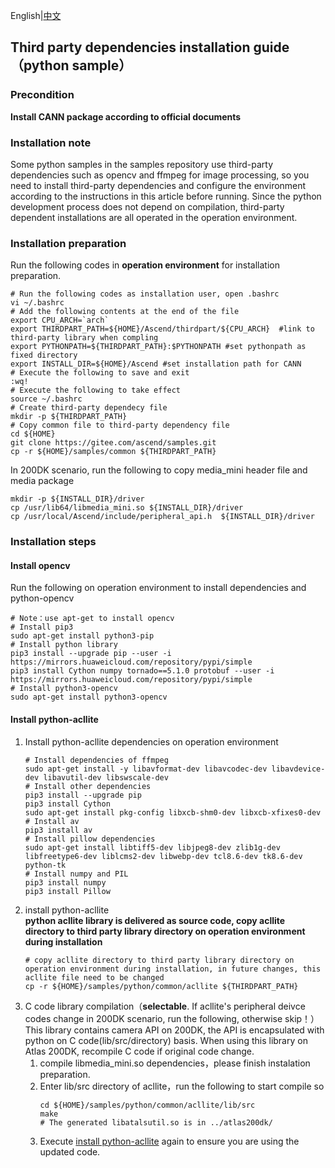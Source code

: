 English|[中文](README_CN.md)
## Third party dependencies installation guide（python sample）

### Precondition
**Install CANN package according to official documents** 

### Installation note
Some python samples in the samples repository use third-party dependencies such as opencv and ffmpeg for image processing, so you need to install third-party dependencies and configure the environment according to the instructions in this article before running. Since the python development process does not depend on compilation, third-party dependent installations are all operated in the operation environment.
 

### Installation preparation 
Run the following codes in **operation environment** for installation preparation.
  ```
  # Run the following codes as installation user, open .bashrc
  vi ~/.bashrc  
  # Add the following contents at the end of the file
  export CPU_ARCH=`arch`
  export THIRDPART_PATH=${HOME}/Ascend/thirdpart/${CPU_ARCH}  #link to third-party library when compling
  export PYTHONPATH=${THIRDPART_PATH}:$PYTHONPATH #set pythonpath as fixed directory
  export INSTALL_DIR=${HOME}/Ascend #set installation path for CANN
  # Execute the following to save and exit
  :wq!  
  # Execute the following to take effect 
  source ~/.bashrc 
  # Create third-party dependecy file
  mkdir -p ${THIRDPART_PATH}
  # Copy common file to third-party dependency file
  cd ${HOME}     
  git clone https://gitee.com/ascend/samples.git
  cp -r ${HOME}/samples/common ${THIRDPART_PATH}
  ```  
In 200DK scenario, run the following to copy media_mini header file and media package
  ```
  mkdir -p ${INSTALL_DIR}/driver
  cp /usr/lib64/libmedia_mini.so ${INSTALL_DIR}/driver
  cp /usr/local/Ascend/include/peripheral_api.h  ${INSTALL_DIR}/driver
  ```

### Installation steps
#### Install opencv
Run the following on operation environment to install dependencies and python-opencv   
  ```
  # Note：use apt-get to install opencv
  # Install pip3
  sudo apt-get install python3-pip
  # Install python library
  pip3 install --upgrade pip --user -i https://mirrors.huaweicloud.com/repository/pypi/simple
  pip3 install Cython numpy tornado==5.1.0 protobuf --user -i https://mirrors.huaweicloud.com/repository/pypi/simple
  # Install python3-opencv
  sudo apt-get install python3-opencv
  ```
#### Install python-acllite
1. Install python-acllite dependencies on operation environment
   ```
   # Install dependencies of ffmpeg
   sudo apt-get install -y libavformat-dev libavcodec-dev libavdevice-dev libavutil-dev libswscale-dev 
   # Install other dependencies
   pip3 install --upgrade pip
   pip3 install Cython
   sudo apt-get install pkg-config libxcb-shm0-dev libxcb-xfixes0-dev
   # Install av
   pip3 install av
   # Install pillow dependencies
   sudo apt-get install libtiff5-dev libjpeg8-dev zlib1g-dev libfreetype6-dev liblcms2-dev libwebp-dev tcl8.6-dev tk8.6-dev python-tk
   # Install numpy and PIL
   pip3 install numpy
   pip3 install Pillow
   ```
2. <a name="step_2"></a>install python-acllite     
   **python acllite library is delivered as source code, copy acllite directory to third party library directory on operation environment during installation**
   ```
   # copy acllite directory to third party library directory on operation environment during installation, in future changes, this acllite file need to be changed
   cp -r ${HOME}/samples/python/common/acllite ${THIRDPART_PATH}
   ```
3. C code library compilation（**selectable**. If acllite's peripheral deivce codes change in 200DK scenario, run the following, otherwise skip！）       
   This library contains camera API on 200DK, the API is encapsulated with python on C code(lib/src/directory) basis. When using this library on Atlas 200DK, recompile C code if original code change.
   1. compile libmedia_mini.so dependencies，please finish instalation preparation.
   2. Enter lib/src directory of acllite，run the following to start compile so
      ```
      cd ${HOME}/samples/python/common/acllite/lib/src
      make 
      # The generated libatalsutil.so is in ../atlas200dk/  
      ```
    3. Execute [install python-acllite](#step_2) again to ensure you are using the updated code.
 


